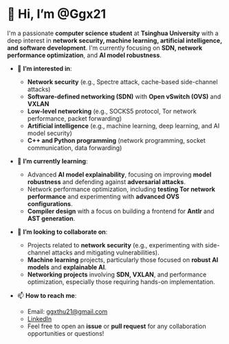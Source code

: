 # 👋 Hi, I’m @Ggx21

I'm a passionate **computer science student** at **Tsinghua University** with a deep interest in **network security, machine learning, artificial intelligence, and software development**. I'm currently focusing on **SDN, network performance optimization**, and **AI model robustness**.

- 👀 **I’m interested in**:
  - **Network security** (e.g., Spectre attack, cache-based side-channel attacks)
  - **Software-defined networking (SDN)** with **Open vSwitch (OVS)** and **VXLAN**
  - **Low-level networking** (e.g., SOCKS5 protocol, Tor network performance, packet forwarding)
  - **Artificial intelligence** (e.g., machine learning, deep learning, and AI model security)
  - **C++ and Python programming** (network programming, socket communication, data forwarding)

- 🌱 **I’m currently learning**:
  - Advanced **AI model explainability**, focusing on improving **model robustness** and defending against **adversarial attacks**.
  - Network performance optimization, including **testing Tor network performance** and experimenting with **advanced OVS configurations**.
  - **Compiler design** with a focus on building a frontend for **Antlr** and **AST generation**.

- 💞️ **I’m looking to collaborate on**:
  - Projects related to **network security** (e.g., experimenting with side-channel attacks and mitigating vulnerabilities).
  - **Machine learning** projects, particularly those focused on **robust AI models** and **explainable AI**.
  - **Networking projects** involving **SDN, VXLAN**, and performance optimization, especially those requiring hands-on implementation.

- 📫 **How to reach me**:
  - Email: ggxthu21@gmail.com
  - [LinkedIn](https://www.linkedin.com/in/gaoxu-guo-0ab454297/)
  - Feel free to open an **issue** or **pull request** for any collaboration opportunities or questions!

<!---
Ggx21/Ggx21 is a ✨ special ✨ repository because its `README.md` (this file) appears on your GitHub profile.
You can click the Preview link to take a look at your changes.
--->
